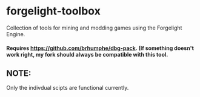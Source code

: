 # forgelight-toolbox
Collection of tools for mining and modding games using the Forgelight Engine.
#### Requires https://github.com/brhumphe/dbg-pack. (If something doesn't work right, my fork should always be compatible with this tool.

## NOTE:
Only the indivdual scipts are functional currently.
